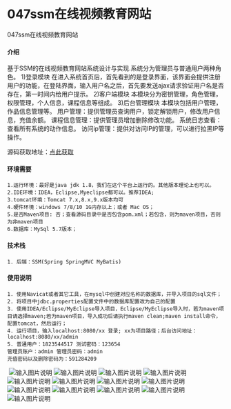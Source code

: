 # 047ssm在线视频教育网站
047ssm在线视频教育网站


#### 介绍
基于SSM的在线视频教育网站系统设计与实现.系统分为管理员与普通用户两种角色。
1)登录模块
在进入系统首页后，首先看到的是登录界面，该界面会提供注册用户的功能，在登陆界面，输入用户名之后，首先要发送ajax请求验证用户名是否存在，第一时间内给用户提示。
2)客户端模块
本模块分为密钥管理，角色管理，权限管理，个人信息，课程信息等组成。
3)后台管理模块
本模块包括用户管理，作品信息管理等。 用户管理：提供管理员查询用户，锁定解锁用户，修改用户信息，充值余额。 课程信息管理：提供管理员增加删除修改功能。 系统日志查看：查看所有系统的动作信息。 访问ip管理：提供对访问IP的管理，可以进行拉黑IP等操作。

源码获取地址：[点此获取](http://www.shuyue.fun/?type=productinfo&id=148)

#### 环境需要
```
1.运行环境：最好是java jdk 1.8，我们在这个平台上运行的。其他版本理论上也可以。
2.IDE环境：IDEA，Eclipse,Myeclipse都可以。推荐IDEA;
3.tomcat环境：Tomcat 7.x,8.x,9.x版本均可
4.硬件环境：windows 7/8/10 1G内存以上；或者 Mac OS；
5.是否Maven项目: 否；查看源码目录中是否包含pom.xml；若包含，则为maven项目，否则为非maven项目
6.数据库：MySql 5.7版本；
```

#### 技术栈
```
1. 后端：SSM(Spring SpringMVC MyBatis)
```

#### 使用说明
```
1. 使用Navicat或者其它工具，在mysql中创建对应名称的数据库，并导入项目的sql文件；
2. 将项目中jdbc.properties配置文件中的数据库配置改为自己的配置
3. 使用IDEA/Eclipse/MyEclipse导入项目，Eclipse/MyEclipse导入时，若为maven项目请选择maven;若为maven项目，导入成功后请执行maven clean;maven install命令，配置tomcat，然后运行；
4. 运行项目，输入localhost:8080/xx 登录; xx为项目路径；后台访问地址：localhost:8080/xx/admin
5. 普通用户：1823544517 测试密码：123654
管理员账户：admin 管理员密码：admin
充值密码以及删除密码为：591284209
```
​​​
![输入图片说明](https://images.gitee.com/uploads/images/2021/0315/104743_b005d9b8_863230.png "屏幕截图.png")
![输入图片说明](https://images.gitee.com/uploads/images/2021/0315/105052_fc0614f5_863230.png "屏幕截图.png")
![输入图片说明](https://images.gitee.com/uploads/images/2021/0315/105103_da7f511b_863230.png "屏幕截图.png")
![输入图片说明](https://images.gitee.com/uploads/images/2021/0315/105113_bf83b2d4_863230.png "屏幕截图.png")
![输入图片说明](https://images.gitee.com/uploads/images/2021/0315/105124_b19f35d6_863230.png "屏幕截图.png")
![输入图片说明](https://images.gitee.com/uploads/images/2021/0315/105134_73363dbb_863230.png "屏幕截图.png")
![输入图片说明](https://images.gitee.com/uploads/images/2021/0315/105147_18d64fab_863230.png "屏幕截图.png")
![输入图片说明](https://images.gitee.com/uploads/images/2021/0315/105156_4a246094_863230.png "屏幕截图.png")
![输入图片说明](https://images.gitee.com/uploads/images/2021/0315/105205_d74e210b_863230.png "屏幕截图.png")
![输入图片说明](https://images.gitee.com/uploads/images/2021/0315/105215_a8098787_863230.png "屏幕截图.png")
![输入图片说明](https://images.gitee.com/uploads/images/2021/0315/105225_8afc1027_863230.png "屏幕截图.png")
![输入图片说明](https://images.gitee.com/uploads/images/2021/0315/105237_95170844_863230.png "屏幕截图.png")
![输入图片说明](https://images.gitee.com/uploads/images/2021/0315/105247_6f53c0ff_863230.png "屏幕截图.png")


